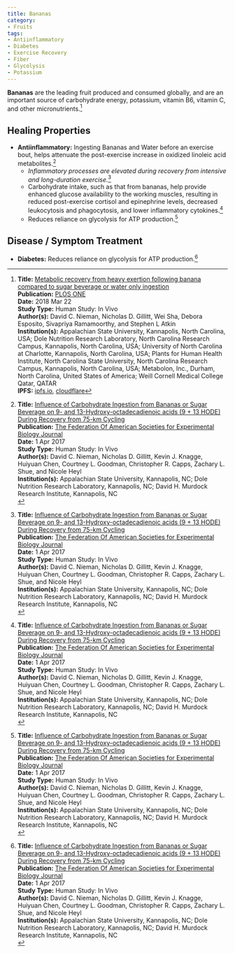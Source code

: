 ```yaml
---
title: Bananas
category:
- Fruits
tags:
- Antiinflammatory
- Diabetes
- Exercise Recovery
- Fiber
- Glycolysis
- Potassium
---
```

**Bananas** are the leading fruit produced and consumed globally, and are an important source of carbohydrate energy, potassium, vitamin B6, vitamin C, and other micronutrients.[^2]

## Healing Properties

- **Antiinflammatory:** Ingesting Bananas and Water before an exercise bout, helps attenuate the post-exercise increase in oxidized linoleic acid metabolites.[^1]
  - *Inflammatory processes are elevated during recovery from intensive and long-duration exercise.*[^1]
  - Carbohydrate intake, such as that from bananas, help provide enhanced glucose availability to the working muscles, resulting in reduced post-exercise cortisol and epinephrine levels, decreased leukocytosis and phagocytosis, and lower inflammatory cytokines.[^1]
  - Reduces reliance on glycolysis for ATP production.[^1]

## Disease / Symptom Treatment

- **Diabetes:** Reduces reliance on glycolysis for ATP production.[^1]

[^1]: **Title:** [Influence of Carbohydrate Ingestion from Bananas or Sugar Beverage on 9- and 13-Hydroxy-octadecadienoic acids (9 + 13 HODE) During Recovery from 75-km Cycling](https://doi.org/10.1096/fasebj.31.1_supplement.317.1)<br>
**Publication:** [The Federation Of American Societies for Experimental Biology Journal](https://faseb.onlinelibrary.wiley.com/journal/15306860)<br>
**Date:** 1 Apr 2017<br>
**Study Type:** Human Study: In Vivo<br>
**Author(s):** David C. Nieman, Nicholas D. Gillitt, Kevin J. Knagge, Huiyuan Chen, Courtney L. Goodman, Christopher R. Capps, Zachary L. Shue, and Nicole Heyl<br>
**Institution(s):** Appalachian State University, Kannapolis, NC; Dole Nutrition Research Laboratory, Kannapolis, NC; David H. Murdock Research Institute, Kannapolis, NC<br>

[^2]: **Title:** [Metabolic recovery from heavy exertion following banana compared to sugar beverage or water only ingestion](https://dx.doi.org/10.1371%2Fjournal.pone.0194843)<br>
**Publication:** [PLOS ONE](https://journals.plos.org/plosone/)<br>
**Date:** 2018 Mar 22<br>
**Study Type:** Human Study: In Vivo<br>
**Author(s):** David C. Nieman, Nicholas D. Gillitt, Wei Sha, Debora Esposito, Sivapriya Ramamoorthy, and Stephen L Atkin<br>
**Institution(s):** Appalachian State University, Kannapolis, North Carolina, USA; Dole Nutrition Research Laboratory, North Carolina Research Campus, Kannapolis, North Carolina, USA; University of North Carolina at Charlotte, Kannapolis, North Carolina, USA; Plants for Human Health Institute, North Carolina State University, North Carolina Research Campus, Kannapolis, North Carolina, USA; Metabolon, Inc., Durham, North Carolina, United States of America; Weill Cornell Medical College Qatar, QATAR<br>
**IPFS:** [ipfs.io](https://ipfs.io/ipfs/QmQBryDtqk7JH4W3JkvXct931Nmniy67BFgrbPTD4JqPUS), [cloudflare](https://cloudflare-ipfs.com/ipfs/QmQBryDtqk7JH4W3JkvXct931Nmniy67BFgrbPTD4JqPUS)

[^3]: **Title:** []()<br>
**Publication:** []()<br>
**Date:** <br>
**Study Type:** Animal Study, Commentary, Human Study: In Vitro - In Vivo - In Silico, Human: Case Report, Meta Analysis, Review<br>
**Author(s):** <br>
**Institutions:** <br>
**IPFS:** [ipfs.io](https://ipfs.io/ipfs/), [cloudflare](https://cloudflare-ipfs.com/ipfs/)
